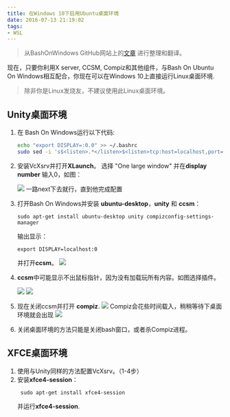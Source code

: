 ```yaml
---
title: 在Windows 10下启用Ubuntu桌面环境
date: 2016-07-13 21:19:02
tags:
- WSL
---
```


> 从BashOnWindows GitHub网站上的[文章](https://github.com/Microsoft/BashOnWindows/issues/637) 进行整理和翻译。

现在，只要你利用X server, CCSM, Compiz和其他组件，与Bash On Ubuntu On Windows相互配合，你现在可以在Windows 10上直接运行Linux桌面环境.

> 除非你是Linux发烧友，不建议使用此Linux桌面环境。

## Unity桌面环境

1. 在 Bash On Windows运行以下代码:

   ```sh
   echo "export DISPLAY=:0.0" >> ~/.bashrc
   sudo sed -i 's$<listen>.*</listen>$<listen>tcp:host=localhost,port=0</listen>$' /etc/dbus-1/session.conf
   ```

2. 安装VcXsrv并打开**XLaunch**。 选择 "One large window" 并在**display number** 输入0，如图：

   ![](https://cdn.patrickwu.space/posts/dev/wsl/lde-on-win10/1.png)
   一路next下去就行，直到他完成配置

3. 打开Bash On Windows并安装 **ubuntu-desktop**，**unity** 和 **ccsm**：

   ```shell
   sudo apt-get install ubuntu-desktop unity compizconfig-settings-manager
   ```

   输出显示：

   ```shell
   export DISPLAY=localhost:0
   ```

   并打开**ccsm**。
   ![](https://cdn.patrickwu.space/posts/dev/wsl/lde-on-win10/2.png)

4. **ccsm**中可能显示不出鼠标指针，因为没有加载玩所有内容。如图选择插件。

   ![](https://cdn.patrickwu.space/posts/dev/wsl/lde-on-win10/3.png)
   ![](https://cdn.patrickwu.space/posts/dev/wsl/lde-on-win10/4.png)

5. 现在关闭ccsm并打开 **compiz**. 
   ![](https://cdn.patrickwu.space/posts/dev/wsl/lde-on-win10/5.png)
    Compiz会花些时间载入，稍稍等待下桌面环境就会出现
   ![](https://cdn.patrickwu.space/posts/dev/wsl/lde-on-win10/6.png)

6. 关闭桌面环境的方法只能是关闭bash窗口，或者杀Compiz进程。

## XFCE桌面环境

1. 使用与Unity同样的方法配置VcXsrv。（1-4步）
2. 安装**xfce4-session**：
   ```shell
    sudo apt-get install xfce4-session
   ```
   并运行**xfce4-session**.